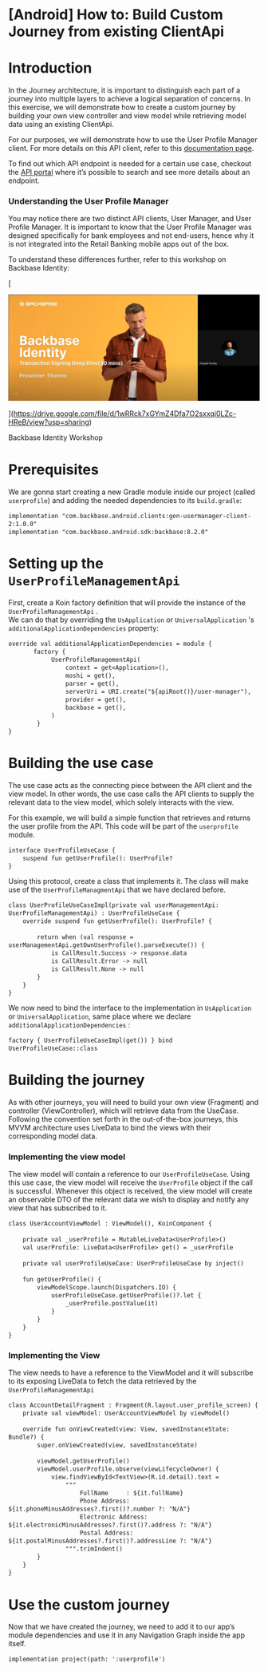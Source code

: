 # [Android] How to: Build Custom Journey from existing ClientApi
# Introduction

In the Journey architecture, it is important to distinguish each part of a journey into multiple layers to achieve a logical separation of concerns. In this exercise, we will demonstrate how to create a custom journey by building your own view controller and view model while retrieving model data using an existing ClientApi.

For our purposes, we will demonstrate how to use the User Profile Manager client. For more details on this API client, refer to this [documentation page](https://developer.backbase.com/api/specs/user-profile-manager/user-profile-manager-client-api/2.0.5/ "https://developer.backbase.com/api/specs/user-profile-manager/user-profile-manager-client-api/2.0.5/").

To find out which API endpoint is needed for a certain use case, checkout the [API portal](https://developer.backbase.com/api/?types=service-false_integration-false_client-true&release=2022.03 "https://developer.backbase.com/api/?types=service-false_integration-false_client-true&release=2022.03") where it’s possible to search and see more details about an endpoint.

### Understanding the User Profile Manager

You may notice there are two distinct API clients, User Manager, and User Profile Manager. It is important to know that the User Profile Manager was designed specifically for bank employees and not end-users, hence why it is not integrated into the Retail Banking mobile apps out of the box.

To understand these differences further, refer to this workshop on Backbase Identity:

[

![](./android-how-to-build-custom-journey-from-existing-client-api-0.png)





](https://drive.google.com/file/d/1wRRck7xGYmZ4Dfa7O2sxxqi0LZc-HReB/view?usp=sharing)

Backbase Identity Workshop

# Prerequisites

We are gonna start creating a new Gradle module inside our project (called `userprofile`) and adding the needed dependencies to its `build.gradle`:

```
implementation "com.backbase.android.clients:gen-usermanager-client-2:1.0.0"
implementation "com.backbase.android.sdk:backbase:8.2.0"
```

# Setting up the `UserProfileManagementApi`

First, create a Koin factory definition that will provide the instance of the `UserProfileManagementApi` .  
We can do that by overriding the `UsApplication` or `UniversalApplication` 's `additionalApplicationDependencies` property:

```
override val additionalApplicationDependencies = module {
       factory {
            UserProfileManagementApi(
                context = get<Application>(),
                moshi = get(),
                parser = get(),
                serverUri = URI.create("${apiRoot()}/user-manager"),
                provider = get(),
                backbase = get(),
            )
        }
}
```

# Building the use case

The use case acts as the connecting piece between the API client and the view model. In other words, the use case calls the API clients to supply the relevant data to the view model, which solely interacts with the view.

For this example, we will build a simple function that retrieves and returns the user profile from the API. This code will be part of the `userprofile` module.

```
interface UserProfileUseCase {
    suspend fun getUserProfile(): UserProfile?
}
```

Using this protocol, create a class that implements it. The class will make use of the `UserProfileManagmentApi` that we have declared before.

```
class UserProfileUseCaseImpl(private val userManagementApi: UserProfileManagementApi) : UserProfileUseCase {
    override suspend fun getUserProfile(): UserProfile? {

        return when (val response = userManagementApi.getOwnUserProfile().parseExecute()) {
            is CallResult.Success -> response.data
            is CallResult.Error -> null
            is CallResult.None -> null
        }
    }
}
```

We now need to bind the interface to the implementation in `UsApplication` or `UniversalApplication`, same place where we declare `additionalApplicationDependencies` :

```
factory { UserProfileUseCaseImpl(get()) } bind UserProfileUseCase::class
```

# Building the journey

As with other journeys, you will need to build your own view (Fragment) and controller (ViewController), which will retrieve data from the UseCase. Following the convention set forth in the out-of-the-box journeys, this MVVM architecture uses LiveData to bind the views with their corresponding model data.

### Implementing the view model

The view model will contain a reference to our `UserProfileUseCase`. Using this use case, the view model will receive the `UserProfile` object if the call is successful. Whenever this object is received, the view model will create an observable DTO of the relevant data we wish to display and notify any view that has subscribed to it.

```
class UserAccountViewModel : ViewModel(), KoinComponent {

    private val _userProfile = MutableLiveData<UserProfile>()
    val userProfile: LiveData<UserProfile> get() = _userProfile

    private val userProfileUseCase: UserProfileUseCase by inject()

    fun getUserProfile() {
        viewModelScope.launch(Dispatchers.IO) {
            userProfileUseCase.getUserProfile()?.let {
                _userProfile.postValue(it)
            }
        }
    }
}
```

### Implementing the View

The view needs to have a reference to the ViewModel and it will subscribe to its exposing LiveData to fetch the data retrieved by the `UserProfileManagementApi`

```
class AccountDetailFragment : Fragment(R.layout.user_profile_screen) {
    private val viewModel: UserAccountViewModel by viewModel()

    override fun onViewCreated(view: View, savedInstanceState: Bundle?) {
        super.onViewCreated(view, savedInstanceState)

        viewModel.getUserProfile()
        viewModel.userProfile.observe(viewLifecycleOwner) {
            view.findViewById<TextView>(R.id.detail).text =
                """
                    FullName     : ${it.fullName}
                    Phone Address: ${it.phoneMinusAddresses?.first()?.number ?: "N/A"}
                    Electronic Address: ${it.electronicMinusAddresses?.first()?.address ?: "N/A"}
                    Postal Address: ${it.postalMinusAddresses?.first()?.addressLine ?: "N/A"}
                """.trimIndent()
        }
    }
}
```

# Use the custom journey

Now that we have created the journey, we need to add it to our app’s module dependencies and use it in any Navigation Graph inside the app itself.

```
implementation project(path: ':userprofile')
```